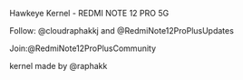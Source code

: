 Hawkeye Kernel - REDMI NOTE 12 PRO 5G

Follow: @cloudraphakkj and @RedmiNote12ProPlusUpdates

Join:@RedmiNote12ProPlusCommunity

kernel made by @raphakk



